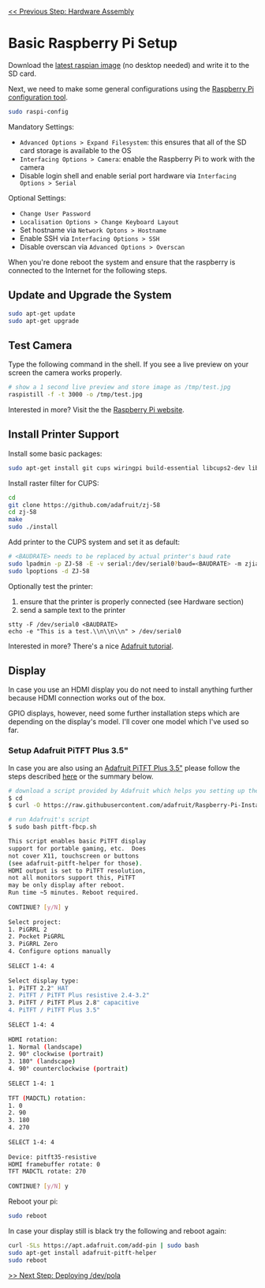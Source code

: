 [<< Previous Step: Hardware Assembly](/doc/setup-hw.md)

# Basic Raspberry Pi Setup

Download the [latest raspian image](https://www.raspberrypi.org/downloads/raspbian/) (no desktop needed) and write it to the SD card.

Next, we need to make some general configurations using the [Raspberry Pi configuration tool](https://www.raspberrypi.org/documentation/configuration/raspi-config.md).
```bash
sudo raspi-config
```
Mandatory Settings:
* ```Advanced Options > Expand Filesystem```: this ensures that all of the SD card storage is available to the OS
* ```Interfacing Options > Camera```: enable the Raspberry Pi to work with the camera
* Disable login shell and enable serial port hardware via ```Interfacing Options > Serial```

Optional Settings:
* ```Change User Password```
* ```Localisation Options > Change Keyboard Layout```
* Set hostname via ```Network Optons > Hostname```
* Enable SSH via ```Interfacing Options > SSH```
* Disable overscan via ```Advanced Options > Overscan```

When you're done reboot the system and ensure that the raspberry is connected to the Internet for the following steps.

## Update and Upgrade the System

```bash
sudo apt-get update
sudo apt-get upgrade
```

## Test Camera

Type the following command in the shell. If you see a live preview on your screen the camera works properly.
```bash
# show a 1 second live preview and store image as /tmp/test.jpg
raspistill -f -t 3000 -o /tmp/test.jpg
```

Interested in more? Visit the the [Raspberry Pi website](https://www.raspberrypi.org/documentation/usage/camera/raspicam/README.md).

## Install Printer Support

Install some basic packages:
```bash
sudo apt-get install git cups wiringpi build-essential libcups2-dev libcupsimage2-dev
```

Install raster filter for CUPS:
```bash
cd
git clone https://github.com/adafruit/zj-58
cd zj-58
make
sudo ./install
```

Add printer to the CUPS system and set it as default:
```bash
# <BAUDRATE> needs to be replaced by actual printer's baud rate
sudo lpadmin -p ZJ-58 -E -v serial:/dev/serial0?baud=<BAUDRATE> -m zjiang/ZJ-58.ppd
sudo lpoptions -d ZJ-58
```

Optionally test the printer:
1. ensure that the printer is properly connected (see Hardware section)
2. send a sample text to the printer
```
stty -F /dev/serial0 <BAUDRATE>
echo -e "This is a test.\\n\\n\\n" > /dev/serial0
```

Interested in more? There's a nice [Adafruit tutorial](https://learn.adafruit.com/networked-thermal-printer-using-cups-and-raspberry-pi?view=all).

## Display

In case you use an HDMI display you do not need to install anything further because HDMI connection works out of the box.

GPIO displays, however, need some further installation steps which are depending on the display's model. I'll cover one model which I've used so far.

### Setup Adafruit PiTFT Plus 3.5"

In case you are also using an [Adafruit PiTFT Plus 3.5"](https://www.adafruit.com/product/2441) please follow the steps described [here](https://learn.adafruit.com/running-opengl-based-games-and-emulators-on-adafruit-pitft-displays/rescaling?view=all#pitft-setup) or the summary below.

```bash
# download a script provided by Adafruit which helps you setting up the display
$ cd
$ curl -O https://raw.githubusercontent.com/adafruit/Raspberry-Pi-Installer-Scripts/master/pitft-fbcp.sh
```

```bash
# run Adafruit's script
$ sudo bash pitft-fbcp.sh

This script enables basic PiTFT display
support for portable gaming, etc.  Does
not cover X11, touchscreen or buttons
(see adafruit-pitft-helper for those).
HDMI output is set to PiTFT resolution,
not all monitors support this, PiTFT
may be only display after reboot.
Run time ~5 minutes. Reboot required.
 
CONTINUE? [y/N] y
 
Select project:
1. PiGRRL 2
2. Pocket PiGRRL
3. PiGRRL Zero
4. Configure options manually
 
SELECT 1-4: 4
 
Select display type:
1. PiTFT 2.2" HAT
2. PiTFT / PiTFT Plus resistive 2.4-3.2"
3. PiTFT / PiTFT Plus 2.8" capacitive
4. PiTFT / PiTFT Plus 3.5"
 
SELECT 1-4: 4
 
HDMI rotation:
1. Normal (landscape)
2. 90° clockwise (portrait)
3. 180° (landscape)
4. 90° counterclockwise (portrait)
 
SELECT 1-4: 1
 
TFT (MADCTL) rotation:
1. 0
2. 90
3. 180
4. 270
 
SELECT 1-4: 4
 
Device: pitft35-resistive
HDMI framebuffer rotate: 0
TFT MADCTL rotate: 270
 
CONTINUE? [y/N] y
```

Reboot your pi:
```bash
sudo reboot
```

In case your display still is black try the following and reboot again:
```bash
curl -SLs https://apt.adafruit.com/add-pin | sudo bash
sudo apt-get install adafruit-pitft-helper
sudo reboot
```


[>> Next Step: Deploying /dev/pola](/doc/setup-sw-devpola.md)
